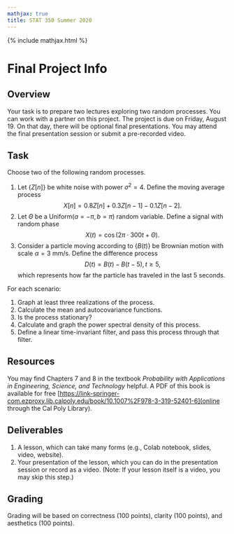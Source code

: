 ```yaml
---
mathjax: true
title: STAT 350 Summer 2020
---
```


{% include mathjax.html %}

# Final Project Info

## Overview

Your task is to prepare two lectures exploring two random processes. You can work with a partner on this project. 
The project is due on Friday, August 19. On that day, there will be optional final presentations. You may attend the 
final presentation session or submit a pre-recorded video.

## Task

Choose two of the following random processes.

1. Let $\{ Z[n] \}$ be white noise with power $\sigma^2 = 4$. Define the moving average process
$$ X[n] = 0.8 Z[n] + 0.3 Z[n-1] - 0.1 Z[n-2]. $$
2. Let $\Theta$ be a $\text{Uniform}(a=-\pi, b=\pi)$ random variable. Define a signal with random phase
$$ X(t) = \cos(2\pi \cdot 300 t + \Theta). $$
3. Consider a particle moving according to $\{ B(t) \}$ be Brownian motion with scale $\alpha = 3$ mm/s. Define the difference process 
$$ D(t) = B(t) - B(t - 5), t \geq 5, $$
which represents how far the particle has traveled in the last 5 seconds.
    
For each scenario:

1. Graph at least three realizations of the process.
2. Calculate the mean and autocovariance functions. 
3. Is the process stationary?
4. Calculate and graph the power spectral density of this process.
5. Define a linear time-invariant filter, and pass this process through that filter.

## Resources

You may find Chapters 7 and 8 in the textbook _Probability with Applications in Engineering, Science, and Technology_ helpful. 
A PDF of this book is available for free 
[https://link-springer-com.ezproxy.lib.calpoly.edu/book/10.1007%2F978-3-319-52401-6](online through the Cal Poly Library).

## Deliverables

1. A lesson, which can take many forms (e.g., Colab notebook, slides, video, website).
2. Your presentation of the lesson, which you can do in the presentation session or record as a video. (Note: If your lesson 
itself is a video, you may skip this step.)

## Grading

Grading will be based on correctness (100 points), clarity (100 points), and aesthetics (100 points).
